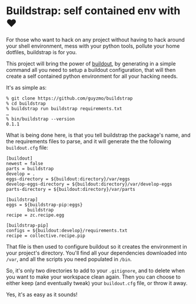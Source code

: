 # Buildstrap: self contained env with ♥

For those who want to hack on any project without having to hack around your
shell environment, mess with your python tools, pollute your home dotfiles,
buildstrap is for you.

This project will bring the power of [buildout], by generating in a simple
command all you need to setup a buildout configuration, that will then create
a self contained python environment for all your hacking needs.

It's as simple as:

```
% git clone https://github.com/guyzmo/buildstrap
% cd buildstrap
% buildstrap run buildstrap requirements.txt
…
% bin/buildstrap --version
0.1.1
```

What is being done here, is that you tell buildstrap the package's name,
and the requirements files to parse, and it will generate the the following
`buildout.cfg` file:

```
[buildout]
newest = false
parts = buildstrap
develop = .
eggs-directory = ${buildout:directory}/var/eggs
develop-eggs-directory = ${buildout:directory}/var/develop-eggs
parts-directory = ${buildout:directory}/var/parts

[buildstrap]
eggs = ${buildstrap-pip:eggs}
		buildstrap
recipe = zc.recipe.egg

[buildstrap-pip]
configs = ${buildout:develop}/requirements.txt
recipe = collective.recipe.pip
```

That file is then used to configure buildout so it creates the environment
in your project's directory. You'll find all your dependencies downloaded
into `/var`, and all the scripts you need populated in `/bin`.

So, it's only two directories to add to your `.gitignore`, and to delete
when you want to make your workspace clean again. Then you can choose to
either keep (and eventually tweak) your `buildout.cfg` file, or throw it
away.

Yes, it's as easy as it sounds!

[buildout]:https://github.com/buildout/buildout

